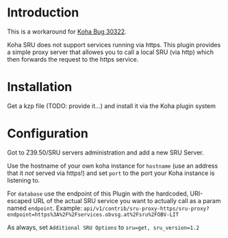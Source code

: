 # Introduction

This is a workaround for [Koha Bug 30322](https://bugs.koha-community.org/bugzilla3/show_bug.cgi?id=30332).

Koha SRU does not support services running via https. This plugin provides a simple proxy server that allowes you to call a local SRU (via http) which then forwards the request to the https service.

# Installation

Get a kzp file (TODO: provide it...) and install it via the Koha plugin system

# Configuration

Got to Z39.50/SRU servers administration and add a new SRU Server.

Use the hostname of your own koha instance for `hostname` (use an address that it *not* served via https!) and set `port` to the port your Koha instance is listening to.

For `database` use the endpoint of this Plugin with the hardcoded, URI-escaped URL of the actual SRU service you want to actually call as a param named `endpoint`. Example: `api/v1/contrib/sru-proxy-https/sru-proxy?endpoint=https%3A%2F%2Fservices.obvsg.at%2Fsru%2FOBV-LIT`

As always, set `Additional SRU Options` to `sru=get, sru_version=1.2`


